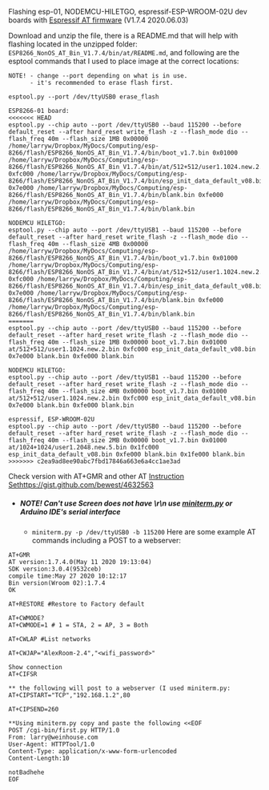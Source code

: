 Flashing esp-01, NODEMCU-HILETGO, espressif-ESP-WROOM-02U dev boards with [Espressif AT firmware](https://www.espressif.com/en/support/download/at) (V1.7.4	2020.06.03)

Download and unzip the file, there is a README.md that will help with flashing located in the unzipped folder: `ESP8266_NonOS_AT_Bin_V1.7.4/bin/at/README.md`, and following are the esptool commands that I used to place image at the correct locations:
```
NOTE! - change --port depending on what is in use.
      - it's recommended to erase flash first.
 
esptool.py --port /dev/ttyUSB0 erase_flash

ESP8266-01 board:
<<<<<<< HEAD
esptool.py --chip auto --port /dev/ttyUSB0 --baud 115200 --before default_reset --after hard_reset write_flash -z --flash_mode dio --flash_freq 40m --flash_size 1MB 0x00000 /home/larryw/Dropbox/MyDocs/Computing/esp-8266/flash/ESP8266_NonOS_AT_Bin_V1.7.4/bin/boot_v1.7.bin 0x01000 /home/larryw/Dropbox/MyDocs/Computing/esp-8266/flash/ESP8266_NonOS_AT_Bin_V1.7.4/bin/at/512+512/user1.1024.new.2.bin 0xfc000 /home/larryw/Dropbox/MyDocs/Computing/esp-8266/flash/ESP8266_NonOS_AT_Bin_V1.7.4/bin/esp_init_data_default_v08.bin 0x7e000 /home/larryw/Dropbox/MyDocs/Computing/esp-8266/flash/ESP8266_NonOS_AT_Bin_V1.7.4/bin/blank.bin 0xfe000 /home/larryw/Dropbox/MyDocs/Computing/esp-8266/flash/ESP8266_NonOS_AT_Bin_V1.7.4/bin/blank.bin

NODEMCU HILETGO:
esptool.py --chip auto --port /dev/ttyUSB1 --baud 115200 --before default_reset --after hard_reset write_flash -z --flash_mode dio --flash_freq 40m --flash_size 4MB 0x00000 /home/larryw/Dropbox/MyDocs/Computing/esp-8266/flash/ESP8266_NonOS_AT_Bin_V1.7.4/bin/boot_v1.7.bin 0x01000 /home/larryw/Dropbox/MyDocs/Computing/esp-8266/flash/ESP8266_NonOS_AT_Bin_V1.7.4/bin/at/512+512/user1.1024.new.2.bin 0xfc000 /home/larryw/Dropbox/MyDocs/Computing/esp-8266/flash/ESP8266_NonOS_AT_Bin_V1.7.4/bin/esp_init_data_default_v08.bin 0x7e000 /home/larryw/Dropbox/MyDocs/Computing/esp-8266/flash/ESP8266_NonOS_AT_Bin_V1.7.4/bin/blank.bin 0xfe000 /home/larryw/Dropbox/MyDocs/Computing/esp-8266/flash/ESP8266_NonOS_AT_Bin_V1.7.4/bin/blank.bin
=======
esptool.py --chip auto --port /dev/ttyUSB0 --baud 115200 --before default_reset --after hard_reset write_flash -z --flash_mode dio --flash_freq 40m --flash_size 1MB 0x00000 boot_v1.7.bin 0x01000 at/512+512/user1.1024.new.2.bin 0xfc000 esp_init_data_default_v08.bin 0x7e000 blank.bin 0xfe000 blank.bin

NODEMCU HILETGO:
esptool.py --chip auto --port /dev/ttyUSB1 --baud 115200 --before default_reset --after hard_reset write_flash -z --flash_mode dio --flash_freq 40m --flash_size 4MB 0x00000 boot_v1.7.bin 0x01000 at/512+512/user1.1024.new.2.bin 0xfc000 esp_init_data_default_v08.bin 0x7e000 blank.bin 0xfe000 blank.bin

espressif, ESP-WROOM-02U
esptool.py --chip auto --port /dev/ttyUSB0 --baud 115200 --before default_reset --after hard_reset write_flash -z --flash_mode dio --flash_freq 40m --flash_size 2MB 0x00000 boot_v1.7.bin 0x01000 at/1024+1024/user1.2048.new.5.bin 0x1fc000 esp_init_data_default_v08.bin 0xfe000 blank.bin 0x1fe000 blank.bin
>>>>>>> c2ea9ad8ee90abc7fbd17846a663e6a4cc1ae3ad
```
Check version with AT+GMR and other AT [Instruction Sethttps://gist.github.com/bewest/4632563](https://www.espressif.com/sites/default/files/documentation/4a-esp8266_at_instruction_set_en.pdf)
  - ##### NOTE! Can't use Screen does not have \r\n use [miniterm.py](https://gist.github.com/bewest/4632563) or Arduino IDE's serial interface
    - `miniterm.py -p /dev/ttyUSB0 -b 115200`
Here are some example AT commands including a POST to a webserver:
```
AT+GMR
AT version:1.7.4.0(May 11 2020 19:13:04)
SDK version:3.0.4(9532ceb)
compile time:May 27 2020 10:12:17
Bin version(Wroom 02):1.7.4
OK

AT+RESTORE #Restore to Factory default

AT+CWMODE?
AT+CWMODE=1 # 1 = STA, 2 = AP, 3 = Both

AT+CWLAP #List networks

AT+CWJAP="AlexRoom-2.4","<wifi_password>"

Show connection
AT+CIFSR

** the following will post to a webserver (I used miniterm.py:
AT+CIPSTART="TCP","192.168.1.2",80

AT+CIPSEND=260

**Using miniterm.py copy and paste the following <<EOF
POST /cgi-bin/first.py HTTP/1.0
From: larry@weinhouse.com
User-Agent: HTTPTool/1.0
Content-Type: application/x-www-form-urlencoded
Content-Length:10

notBadhehe
EOF
```
```
